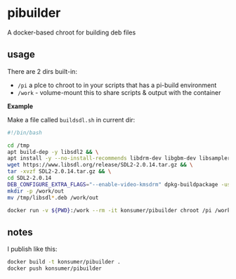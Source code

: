 # pibuilder

A docker-based chroot for building deb files

## usage

There are 2 dirs built-in:

- `/pi` a plce to chroot to in your scripts that has a pi-build environment
- `/work` - volume-mount this to share scripts & output with the container

**Example**

Make a file called `buildsdl.sh` in current dir:
```sh
#!/bin/bash

cd /tmp
apt build-dep -y libsdl2 && \
apt install -y --no-install-recommends libdrm-dev libgbm-dev libsamplerate-dev libudev-dev dh-autoreconf fcitx-libs-dev libasound2-dev libgl1-mesa-dev libpulse-dev libdbus-1-dev libibus-1.0-dev libx11-dev libxcursor-dev libxext-dev libxi-dev libxinerama-dev libxrandr-dev libxss-dev libxxf86vm-dev && \
wget https://www.libsdl.org/release/SDL2-2.0.14.tar.gz && \
tar -xvzf SDL2-2.0.14.tar.gz && \
cd SDL2-2.0.14
DEB_CONFIGURE_EXTRA_FLAGS="--enable-video-kmsdrm" dpkg-buildpackage -us -uc -j4
mkdir -p /work/out
mv /tmp/libsdl*.deb /work/out
```

```sh
docker run -v ${PWD}:/work --rm -it konsumer/pibuilder chroot /pi /work/buildsdl.sh
```

## notes

I publish like this:

```sh
docker build -t konsumer/pibuilder .
docker push konsumer/pibuilder
```
